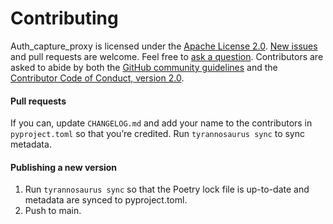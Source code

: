 # Contributing

Auth_capture_proxy is licensed under the [Apache License 2.0](https://spdx.org/licenses/Apache-2.0.html).
[New issues](https://github.com/alandtse/auth_capture_proxy/issues) and pull requests are welcome.
Feel free to [ask a question](https://github.com/alandtse/auth_capture_proxy/issues/new?assignees=&labels=kind%3A+question&template=question.md).
Contributors are asked to abide by both the [GitHub community guidelines](https://docs.github.com/en/github/site-policy/github-community-guidelines)
and the [Contributor Code of Conduct, version 2.0](https://github.com/alandtse/auth_capture_proxy/blob/main/CODE_OF_CONDUCT.md).

#### Pull requests

If you can, update `CHANGELOG.md` and add your name to the contributors in `pyproject.toml`
so that you’re credited. Run `tyrannosaurus sync` to sync metadata.

#### Publishing a new version

1. Run `tyrannosaurus sync` so that the Poetry lock file is up-to-date
   and metadata are synced to pyproject.toml.
2. Push to main.
